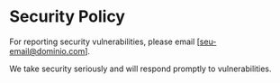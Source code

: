 # Security Policy

For reporting security vulnerabilities, please email [seu-email@dominio.com].

We take security seriously and will respond promptly to vulnerabilities.

